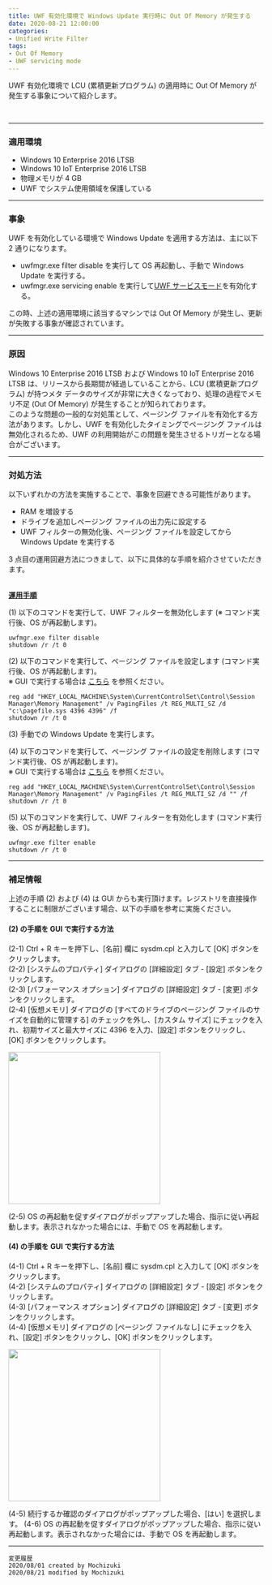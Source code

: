 ```yaml
---
title: UWF 有効化環境で Windows Update 実行時に Out Of Memory が発生する
date: 2020-08-21 12:00:00
categories:
- Unified Write Filter
tags:
- Out Of Memory
- UWF servicing mode
---
```

UWF 有効化環境で LCU (累積更新プログラム) の適用時に Out Of Memory が発生する事象について紹介します。
<!-- more -->
<br>

***
### 適用環境
- Windows 10 Enterprise 2016 LTSB
- Windows 10 IoT Enterprise 2016 LTSB
- 物理メモリが 4 GB
- UWF でシステム使用領域を保護している

---

### 事象
UWF を有効化している環境で Windows Update を適用する方法は、主に以下 2 通りになります。

- uwfmgr.exe filter disable を実行して OS 再起動し、手動で Windows Update を実行する。  
- uwfmgr.exe servicing enable を実行して[UWF サービスモード](https://docs.microsoft.com/ja-jp/windows-hardware/customize/enterprise/service-uwf-protected-devices)を有効化する。  

この時、上述の適用環境に該当するマシンでは Out Of Memory が発生し、更新が失敗する事象が確認されています。 

---
### 原因
Windows 10 Enterprise 2016 LTSB および Windows 10 IoT Enterprise 2016 LTSB は、リリースから長期間が経過していることから、LCU (累積更新プログラム) が持つメタ データのサイズが非常に大きくなっており、処理の過程でメモリ不足 (Out Of Memory) が発生することが知られております。  
このような問題の一般的な対処策として、ページング ファイルを有効化する方法があります。しかし、UWF を有効化したタイミングでページング ファイルは無効化されるため、UWF の利用開始がこの問題を発生させるトリガーとなる場合がございます。  

---
### 対処方法
以下いずれかの方法を実施することで、事象を回避できる可能性があります。  

- RAM を増設する
- ドライブを追加しページング ファイルの出力先に設定する
- UWF フィルターの無効化後、ページング ファイルを設定してから Windows Update を実行する

3 点目の運用回避方法につきまして、以下に具体的な手順を紹介させていただきます。  

</br>
<b><u>運用手順</u></b>

(1) 以下のコマンドを実行して、UWF フィルターを無効化します (※ コマンド実行後、OS が再起動します)。
```
uwfmgr.exe filter disable
shutdown /r /t 0
```

(2) 以下のコマンドを実行して、ページング ファイルを設定します (コマンド実行後、OS が再起動します)。  
※ GUI で実行する場合は [こちら](https://jpiotblog.github.io/blog/2020/08/21/UWF-out-of-memory/#2-%E3%81%AE%E6%89%8B%E9%A0%86%E3%82%92-GUI-%E3%81%A7%E5%AE%9F%E8%A1%8C%E3%81%99%E3%82%8B%E6%96%B9%E6%B3%95) を参照ください。  
```
reg add "HKEY_LOCAL_MACHINE\System\CurrentControlSet\Control\Session Manager\Memory Management" /v PagingFiles /t REG_MULTI_SZ /d "c:\pagefile.sys 4396 4396" /f
shutdown /r /t 0
```

(3) 手動での Windows Update を実行します。

(4) 以下のコマンドを実行して、ページング ファイルの設定を削除します (コマンド実行後、OS が再起動します)。  
※ GUI で実行する場合は [こちら](https://jpiotblog.github.io/blog/2020/08/21/UWF-out-of-memory/#4-%E3%81%AE%E6%89%8B%E9%A0%86%E3%82%92-GUI-%E3%81%A7%E5%AE%9F%E8%A1%8C%E3%81%99%E3%82%8B%E6%96%B9%E6%B3%95) を参照ください。  
```
reg add "HKEY_LOCAL_MACHINE\System\CurrentControlSet\Control\Session Manager\Memory Management" /v PagingFiles /t REG_MULTI_SZ /d "" /f
shutdown /r /t 0
```

(5) 以下のコマンドを実行して、UWF フィルターを有効化します (コマンド実行後、OS が再起動します)。  
```
uwfmgr.exe filter enable
shutdown /r /t 0
```

---
### 補足情報 
上述の手順 (2) および (4) は GUI からも実行頂けます。レジストリを直接操作することに制限がございます場合、以下の手順を参考に実施ください。  

#### (2) の手順を GUI で実行する方法
(2-1) Ctrl + R キーを押下し、[名前] 欄に sysdm.cpl と入力して [OK] ボタンをクリックします。  
(2-2) [システムのプロパティ] ダイアログの [詳細設定] タブ - [設定] ボタンをクリックします。  
(2-3) [パフォーマンス オプション] ダイアログの [詳細設定] タブ - [変更] ボタンをクリックします。  
(2-4) [仮想メモリ] ダイアログの [すべてのドライブのページング ファイルのサイズを自動的に管理する] のチェックを外し、[カスタム サイズ] にチェックを入れ、初期サイズと最大サイズに 4396 を入力、[設定] ボタンをクリックし、[OK] ボタンをクリックします。

<img src="https://jpiotblog.github.io/images/UWF-out-of-memory/Virtual-memory-2-4.png" width=300px>  

(2-5) OS の再起動を促すダイアログがポップアップした場合、指示に従い再起動します。表示されなかった場合には、手動で OS を再起動します。  

#### (4) の手順を GUI で実行する方法
(4-1) Ctrl + R キーを押下し、[名前] 欄に sysdm.cpl と入力して [OK] ボタンをクリックします。  
(4-2) [システムのプロパティ] ダイアログの [詳細設定] タブ - [設定] ボタンをクリックします。  
(4-3) [パフォーマンス オプション] ダイアログの [詳細設定] タブ - [変更] ボタンをクリックします。  
(4-4) [仮想メモリ] ダイアログの [ページング ファイルなし] にチェックを入れ、[設定] ボタンをクリックし、[OK] ボタンをクリックします。

<img src="https://jpiotblog.github.io/images/UWF-out-of-memory/Virtual-memory-4-4.png" width=300px>  

(4-5) 続行するか確認のダイアログがポップアップした場合、[はい] を選択します。
(4-6) OS の再起動を促すダイアログがポップアップした場合、指示に従い再起動します。表示されなかった場合には、手動で OS を再起動します。  

***
`変更履歴`  
`2020/08/01 created by Mochizuki`  
`2020/08/21 modified by Mochizuki`  